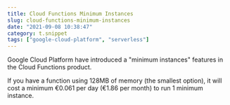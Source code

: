 ```yaml
---
title: Cloud Functions Minimum Instances
slug: cloud-functions-minimum-instances
date: "2021-09-08 10:38:47"
category: t.snippet
tags: ["google-cloud-platform", "serverless"]
---
```


Google Cloud Platform have introduced a "minimum instances" features in the
Cloud Functions product.

If you have a function using 128MB of memory (the smallest option), it will cost
a minimum €0.061 per day (€1.86 per month) to run 1 minimum instance.
